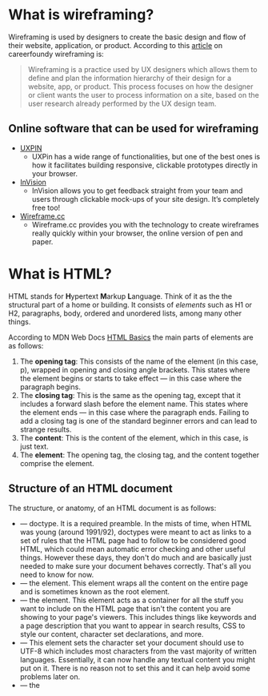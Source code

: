 # What is wireframing?

Wireframing is used by designers to create the basic design and flow of their website, application, or product. According to this [article](https://careerfoundry.com/en/blog/ux-design/how-to-create-your-first-wireframe/) on careerfoundy wireframing is: 
> Wireframing is a practice used by UX designers which allows them to define and plan the information hierarchy of their design for a website, app, or product. This process focuses on how the designer or client wants the user to process information on a site, based on the user research already performed by the UX design team.

## Online software that can be used for wireframing

* [UXPIN](https://www.uxpin.com/)
    * UXPin has a wide range of functionalities, but one of the best ones is how it facilitates building responsive, clickable prototypes directly in your browser.
* [InVision](http://www.invisionapp.com/)
    * InVision allows you to get feedback straight from your team and users through clickable mock-ups of your site design. It’s completely free too!
* [Wireframe.cc](https://wireframe.cc/)
    * Wireframe.cc provides you with the technology to create wireframes really quickly within your browser, the online version of pen and paper.

# What is HTML?

HTML stands for **H**ypertext **M**arkup **L**anguage. Think of it as the the structural part of a home or building. It consists of _elements_ such as H1 or H2, paragraphs, body, ordered and unordered lists, among many other things. 

According to MDN Web Docs [HTML Basics](https://developer.mozilla.org/en-US/docs/Learn/Getting_started_with_the_web/HTML_basics) the main parts of elements are as follows:

1. The **opening tag**: This consists of the name of the element (in this case, p), wrapped in opening and closing angle brackets. This states where the element begins or starts to take effect — in this case where the paragraph begins.
2. The **closing tag**: This is the same as the opening tag, except that it includes a forward slash before the element name. This states where the element ends — in this case where the paragraph ends. Failing to add a closing tag is one of the standard beginner errors and can lead to strange results.
3. The **content**: This is the content of the element, which in this case, is just text.
4. The **element**: The opening tag, the closing tag, and the content together comprise the element.

## Structure of an HTML document

The structure, or anatomy, of an HTML document is as follows:

* <!DOCTYPE html> — doctype. It is a required preamble. In the mists of time, when HTML was young (around 1991/92), doctypes were meant to act as links to a set of rules that the HTML page had to follow to be considered good HTML, which could mean automatic error checking and other useful things. However these days, they don't do much and are basically just needed to make sure your document behaves correctly. That's all you need to know for now.
* <html></html> — the <html> element. This element wraps all the content on the entire page and is sometimes known as the root element.
* <head></head> — the <head> element. This element acts as a container for all the stuff you want to include on the HTML page that isn't the content you are showing to your page's viewers. This includes things like keywords and a page description that you want to appear in search results, CSS to style our content, character set declarations, and more.
* <meta charset="utf-8"> — This element sets the character set your document should use to UTF-8 which includes most characters from the vast majority of written languages. Essentially, it can now handle any textual content you might put on it. There is no reason not to set this and it can help avoid some problems later on.
* <title></title> — the <title> element. This sets the title of your page, which is the title that appears in the browser tab the page is loaded in. It is also used to describe the page when you bookmark/favorite it.
* <body></body> — the <body> element. This contains all the content that you want to show to web users when they visit your page, whether that's text, images, videos, games, playable audio tracks, or whatever else.
